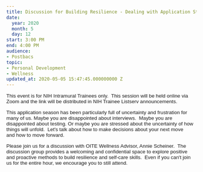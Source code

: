 ```yaml
---
title: Discussion for Building Resilience - Dealing with Application Stress and Disappointments
date:
  year: 2020
  month: 5
  day: 12
start: 3:00 PM
end: 4:00 PM
audience:
- Postbacs
topic:
- Personal Development
- Wellness
updated_at: 2020-05-05 15:47:45.000000000 Z
---
```

<span style="font-family: arial, helvetica, sans-serif; font-size:
10pt;">This event is for NIH Intramural Trainees only.  This session
will be held online via Zoom and the link will be distributed in NIH
Trainee Listserv announcements. </span>

<span style="font-family: arial, helvetica, sans-serif; font-size:
10pt;">This application season has been particularly full of uncertainty
and frustration for many of us. Maybe you are disappointed about
interviews.  Maybe you are disappointed about testing. Or maybe you are
stressed about the uncertainty of how things will unfold.  Let's talk
about how to make decisions about your next move and how to move
forward.   </span>

<span style="font-family: arial, helvetica, sans-serif; font-size:
10pt;">Please join us for a discussion with OITE Wellness Advisor, Annie
Scheiner.  The discussion group provides a welcoming and confidential
space to explore positive and proactive methods to build resilience and
self-care skills.  Even if you can\'t join us for the entire hour, we
encourage you to still attend.  </span>

 

 

